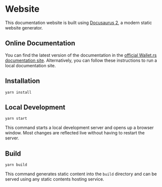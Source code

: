 # Website

This documentation website is built using [Docusaurus 2](https://docusaurus.io/), a modern static website generator.

## Online Documentation

You can find the latest version of the documentation in the [official Wallet.rs documentation site](https://wiki.iota.org/wallet.rs/welcome/). Alternatively, you can follow these instructions to run a local documentation site. 

## Installation

```console
yarn install
```

## Local Development

```console
yarn start
```

This command starts a local development server and opens up a browser window. Most changes are reflected live without having to restart the server.

## Build

```console
yarn build
```

This command generates static content into the `build` directory and can be served using any static contents hosting service.
